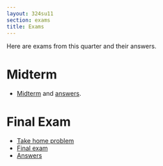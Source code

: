 ```yaml
---
layout: 324su11
section: exams
title: Exams
---
```


Here are exams from this quarter and their answers.

# Midterm

- [Midterm](midterm.pdf) and [answers](midterm-answers.pdf).

# Final Exam

- [Take home problem](final-home.pdf)
- [Final exam](final.pdf)
- [Answers](final-ans.pdf)
